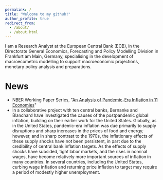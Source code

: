 ```yaml
---
permalink: /
title: "Welcome to my github!"
author_profile: true
redirect_from: 
  - /about/
  - /about.html
---
```


I am a Research Analyst at the European Central Bank (ECB), in the Directorate General Economics, Forecasting and Policy Modelling Division in Frankfurt am Main, Germany, specialising in the development of macroecometric modelling to support macroeconomic projections, monetary policy analysis and preparations.

News
======
* NBER Working Paper Series, "[An Analysis of Pandemic-Era Inflation in 11 Economies](https://www.nber.org/system/files/working_papers/w32532/w32532.pdf)"
* In a collaborative project with ten central banks, Bernanke and Blanchard have investigated the causes of the postpandemic global inflation, building on their earlier work for the United States. Globally, as in the United States, pandemic-era inflation was due primarily to supply disruptions and sharp increases in the prices of food and energy; however, and in sharp contrast to the 1970s, the inflationary effects of these supply shocks have not been persistent, in part due to the credibility of central bank inflation targets. As the effects of supply shocks have subsided, tight labor markets, and the rises in nominal wages, have become relatively more important sources of inflation in many countries. In several countries, including the United States, curbing wage inflation and returning price inflation to target may require a period of modestly higher unemployment.
